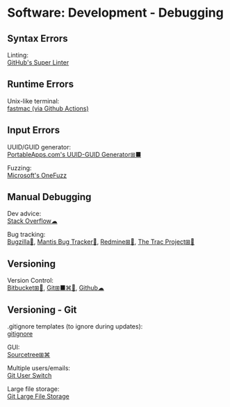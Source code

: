 # Software: Development - Debugging

## Syntax Errors

Linting:  
[GitHub's Super Linter](https://github.com/github/super-linter)

## Runtime Errors

Unix-like terminal:  
[fastmac (via Github Actions)](https://github.com/fastai/fastmac/)

## Input Errors

UUID/GUID generator:  
[PortableApps.com's UUID-GUID Generator⊞■](https://portableapps.com/apps/utilities/uuid-guid_generator_portable)

Fuzzing:  
[Microsoft's OneFuzz](https://github.com/microsoft/onefuzz)

## Manual Debugging

Dev advice:  
[Stack Overflow☁](https://stackoverflow.com/)

Bug tracking:  
[Bugzilla🐧](https://www.bugzilla.org/),
[Mantis Bug Tracker🐧](https://www.mantisbt.org/),
[Redmine⊞🐧](https://www.redmine.org/),
[The Trac Project⊞🐧](https://trac.edgewall.org/)

## Versioning

Version Control:  
[Bitbucket⊞🐧](https://bitbucket.org/),
[Git⊞■⌘🐧](https://git-scm.com/),
[Github☁](https://github.com/)

## Versioning - Git

.gitignore templates (to ignore during updates):  
[gitignore](https://github.com/github/gitignore/)

GUI:  
[Sourcetree⊞⌘](https://www.sourcetreeapp.com/)

Multiple users/emails:  
[Git User Switch](https://github.com/geongeorge/Git-User-Switch)

Large file storage:  
[Git Large File Storage](https://git-lfs.github.com/)
